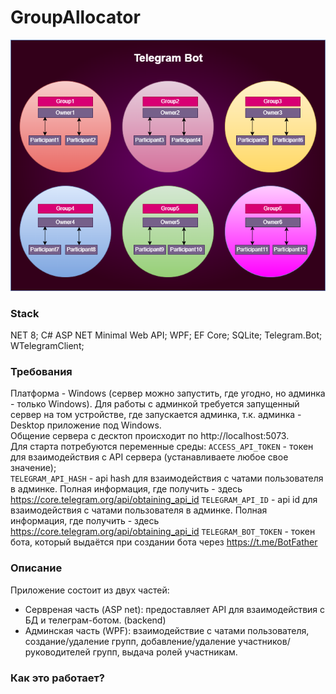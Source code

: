 # GroupAllocator
![Screenshot](Diagram.drawio.png)  
### Stack  
NET 8; C# ASP NET Minimal Web API; WPF; EF Core; SQLite; Telegram.Bot; WTelegramClient;
### Требования
Платформа - Windows (сервер можно запустить, где угодно, но админка - только Windows). Для работы с админкой требуется запущенный сервер на том устройстве, где запускается админка, т.к. админка - Desktop приложение под Windows.  
Общение сервера с десктоп происходит по http://localhost:5073.  
Для старта потребуются переменные среды:
`ACCESS_API_TOKEN` - токен для взаимодействия с API сервера (устанавливаете любое свое значение);  
`TELEGRAM_API_HASH` - api hash для взаимодействия с чатами пользователя в админке. Полная информация, где получить - здесь https://core.telegram.org/api/obtaining_api_id
`TELEGRAM_API_ID` - api id для взаимодействия с чатами пользователя в админке. Полная информация, где получить - здесь https://core.telegram.org/api/obtaining_api_id
`TELEGRAM_BOT_TOKEN` - токен бота, который выдаётся при создании бота через https://t.me/BotFather
### Описание  
Приложение состоит из двух частей:  
- Сервреная часть (ASP net): предоставляет API для взаимодействия с БД и телеграм-ботом. (backend)
- Админская часть (WPF): взаимодействие с чатами пользователя, создание/удаление групп, добавление/удаление участников/руководителей групп, выдача ролей участникам.
### Как это работает?

